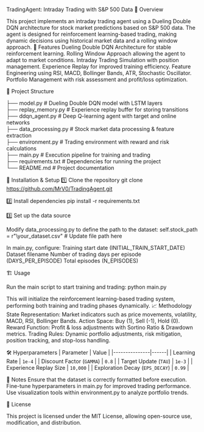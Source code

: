 TradingAgent: Intraday Trading with S&P 500 Data
📌 Overview

This project implements an intraday trading agent using a Dueling Double DQN architecture for stock market predictions based on S&P 500 data. The agent is designed for reinforcement learning-based trading, making dynamic decisions using historical market data and a rolling window approach.
🚀 Features
    Dueling Double DQN Architecture for stable reinforcement learning.
    Rolling Window Approach allowing the agent to adapt to market conditions.
    Intraday Trading Simulation with position management.
    Experience Replay for improved training efficiency.
    Feature Engineering using RSI, MACD, Bollinger Bands, ATR, Stochastic Oscillator.
    Portfolio Management with risk assessment and profit/loss optimization.

📂 Project Structure

├── model.py           # Dueling Double DQN model with LSTM layers  
├── replay_memory.py   # Experience replay buffer for storing transitions  
├── ddqn_agent.py      # Deep Q-learning agent with target and online networks  
├── data_processing.py # Stock market data processing & feature extraction  
├── environment.py     # Trading environment with reward and risk calculations  
├── main.py            # Execution pipeline for training and trading  
├── requirements.txt   # Dependencies for running the project  
└── README.md          # Project documentation  

🔧 Installation & Setup
1️⃣ Clone the repository
git clone https://github.com/MrV0/TradingAgent.git

2️⃣ Install dependencies
pip install -r requirements.txt

3️⃣ Set up the data source

Modify data_processing.py to define the path to the dataset:
self.stock_path = r"\your_dataset.csv"  # Update file path here

In main.py, configure:
    Training start date (INITIAL_TRAIN_START_DATE)
    Dataset filename
    Number of trading days per episode (DAYS_PER_EPISODE)
    Total episodes (N_EPISODES)

🏗 Usage

Run the main script to start training and trading:
python main.py

This will initialize the reinforcement learning-based trading system, performing both training and trading phases dynamically.
📈 Methodology
    State Representation: Market indicators such as price movements, volatility, MACD, RSI, Bollinger Bands.
    Action Space: Buy (1), Sell (-1), Hold (0).
    Reward Function: Profit & loss adjustments with Sortino Ratio & Drawdown metrics.
    Trading Rules: Dynamic portfolio adjustments, risk mitigation, position tracking, and stop-loss handling.

🛠 Hyperparameters
| Parameter       | Value |
|---------------|------|
| Learning Rate | `1e-4` |
| Discount Factor (`GAMMA`) | `0.8` |
| Target Update (`TAU`) | `1e-3` |
| Experience Replay Size | `10,000` |
| Exploration Decay (`EPS_DECAY`) | `0.99` |

📝 Notes
    Ensure that the dataset is correctly formatted before execution.
    Fine-tune hyperparameters in main.py for improved trading performance.
    Use visualization tools within environment.py to analyze portfolio trends.

📜 License

This project is licensed under the MIT License, allowing open-source use, modification, and distribution.

